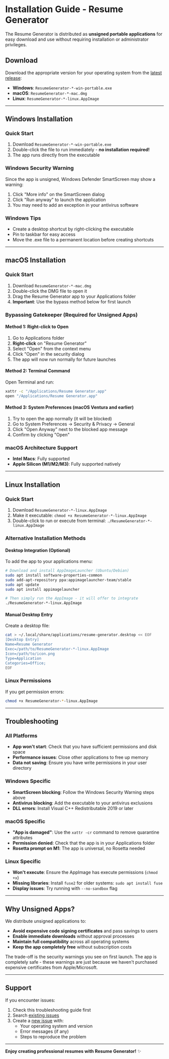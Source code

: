 # Installation Guide - Resume Generator

The Resume Generator is distributed as **unsigned portable applications** for easy download and use without requiring installation or administrator privileges.

## Download

Download the appropriate version for your operating system from the [latest release](../../releases/latest):

- **Windows**: `ResumeGenerator-*-win-portable.exe`
- **macOS**: `ResumeGenerator-*-mac.dmg`
- **Linux**: `ResumeGenerator-*-linux.AppImage`

---

## Windows Installation

### Quick Start

1. Download `ResumeGenerator-*-win-portable.exe`
2. Double-click the file to run immediately - **no installation required!**
3. The app runs directly from the executable

### Windows Security Warning

Since the app is unsigned, Windows Defender SmartScreen may show a warning:

1. Click "More info" on the SmartScreen dialog
2. Click "Run anyway" to launch the application
3. You may need to add an exception in your antivirus software

### Windows Tips

- Create a desktop shortcut by right-clicking the executable
- Pin to taskbar for easy access
- Move the .exe file to a permanent location before creating shortcuts

---

## macOS Installation

### Quick Start

1. Download `ResumeGenerator-*-mac.dmg`
2. Double-click the DMG file to open it
3. Drag the Resume Generator app to your Applications folder
4. **Important**: Use the bypass method below for first launch

### Bypassing Gatekeeper (Required for Unsigned Apps)

#### Method 1: Right-click to Open

1. Go to Applications folder
2. **Right-click** on "Resume Generator"
3. Select "Open" from the context menu
4. Click "Open" in the security dialog
5. The app will now run normally for future launches

#### Method 2: Terminal Command

Open Terminal and run:

```bash
xattr -c "/Applications/Resume Generator.app"
open "/Applications/Resume Generator.app"
```

#### Method 3: System Preferences (macOS Ventura and earlier)

1. Try to open the app normally (it will be blocked)
2. Go to System Preferences → Security & Privacy → General
3. Click "Open Anyway" next to the blocked app message
4. Confirm by clicking "Open"

### macOS Architecture Support

- **Intel Macs**: Fully supported
- **Apple Silicon (M1/M2/M3)**: Fully supported natively

---

## Linux Installation

### Quick Start

1. Download `ResumeGenerator-*-linux.AppImage`
2. Make it executable: `chmod +x ResumeGenerator-*-linux.AppImage`
3. Double-click to run or execute from terminal: `./ResumeGenerator-*-linux.AppImage`

### Alternative Installation Methods

#### Desktop Integration (Optional)

To add the app to your applications menu:

```bash
# Download and install AppImageLauncher (Ubuntu/Debian)
sudo apt install software-properties-common
sudo add-apt-repository ppa:appimagelauncher-team/stable
sudo apt update
sudo apt install appimagelauncher

# Then simply run the AppImage - it will offer to integrate
./ResumeGenerator-*-linux.AppImage
```

#### Manual Desktop Entry

Create a desktop file:

```bash
cat > ~/.local/share/applications/resume-generator.desktop << EOF
[Desktop Entry]
Name=Resume Generator
Exec=/path/to/ResumeGenerator-*-linux.AppImage
Icon=/path/to/icon.png
Type=Application
Categories=Office;
EOF
```

### Linux Permissions

If you get permission errors:

```bash
chmod +x ResumeGenerator-*-linux.AppImage
```

---

## Troubleshooting

### All Platforms

- **App won't start**: Check that you have sufficient permissions and disk space
- **Performance issues**: Close other applications to free up memory
- **Data not saving**: Ensure you have write permissions in your user directory

### Windows Specific

- **SmartScreen blocking**: Follow the Windows Security Warning steps above
- **Antivirus blocking**: Add the executable to your antivirus exclusions
- **DLL errors**: Install Visual C++ Redistributable 2019 or later

### macOS Specific

- **"App is damaged"**: Use the `xattr -cr` command to remove quarantine attributes
- **Permission denied**: Check that the app is in your Applications folder
- **Rosetta prompt on M1**: The app is universal, no Rosetta needed

### Linux Specific

- **Won't execute**: Ensure the AppImage has execute permissions (`chmod +x`)
- **Missing libraries**: Install `fuse2` for older systems: `sudo apt install fuse`
- **Display issues**: Try running with `--no-sandbox` flag

---

## Why Unsigned Apps?

We distribute unsigned applications to:

- **Avoid expensive code signing certificates** and pass savings to users
- **Enable immediate downloads** without approval processes
- **Maintain full compatibility** across all operating systems
- **Keep the app completely free** without subscription costs

The trade-off is the security warnings you see on first launch. The app is completely safe - these warnings are just because we haven't purchased expensive certificates from Apple/Microsoft.

---

## Support

If you encounter issues:

1. Check this troubleshooting guide first
2. Search [existing issues](../../issues)
3. Create a [new issue](../../issues/new) with:
   - Your operating system and version
   - Error messages (if any)
   - Steps to reproduce the problem

---

**Enjoy creating professional resumes with Resume Generator!** ✨
